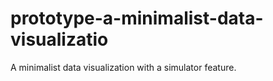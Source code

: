 # prototype-a-minimalist-data-visualizatio
A minimalist data visualization with a simulator feature.

